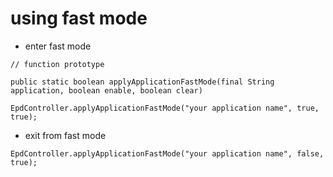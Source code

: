 # using fast mode

* enter fast mode 

```
// function prototype

public static boolean applyApplicationFastMode(final String application, boolean enable, boolean clear)
```


```
EpdController.applyApplicationFastMode("your application name", true, true);
```

* exit from fast mode

```
EpdController.applyApplicationFastMode("your application name", false, true);
```


